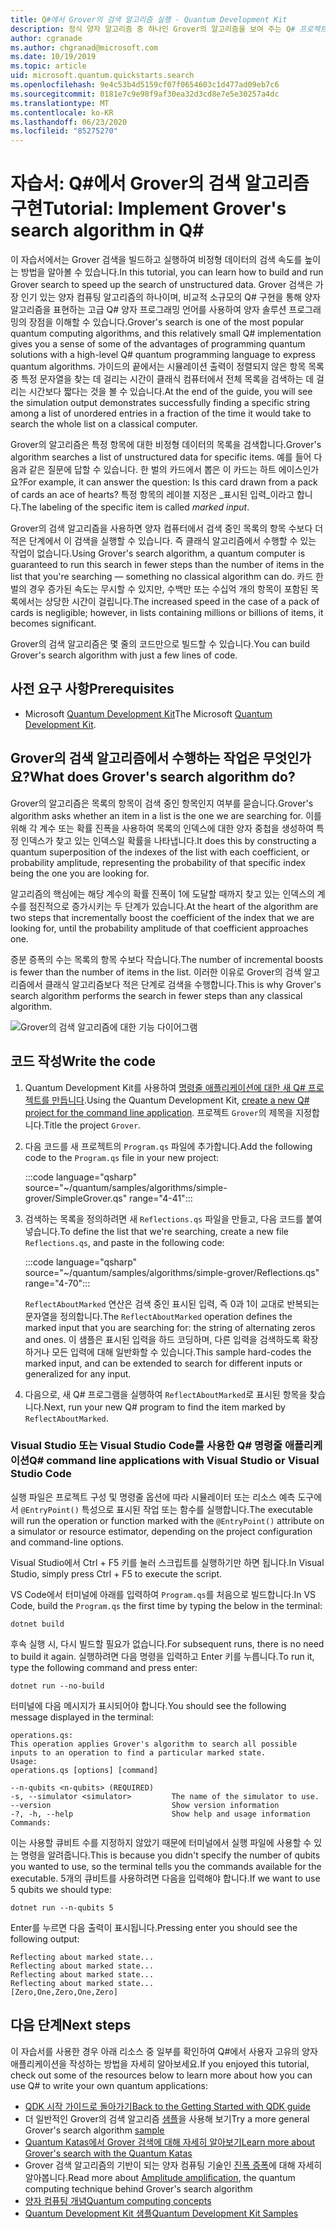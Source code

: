 ```yaml
---
title: Q#에서 Grover의 검색 알고리즘 실행 - Quantum Development Kit
description: 정식 양자 알고리즘 중 하나인 Grover의 알고리즘을 보여 주는 Q# 프로젝트를 빌드합니다.
author: cgranade
ms.author: chgranad@microsoft.com
ms.date: 10/19/2019
ms.topic: article
uid: microsoft.quantum.quickstarts.search
ms.openlocfilehash: 9e4c53b4d5159cf07f0654603c1d477ad09eb7c6
ms.sourcegitcommit: 0181e7c9e98f9af30ea32d3cd8e7e5e30257a4dc
ms.translationtype: MT
ms.contentlocale: ko-KR
ms.lasthandoff: 06/23/2020
ms.locfileid: "85275270"
---
```

# <a name="tutorial-implement-grovers-search-algorithm-in-q"></a><span data-ttu-id="a651f-103">자습서: Q\#에서 Grover의 검색 알고리즘 구현</span><span class="sxs-lookup"><span data-stu-id="a651f-103">Tutorial: Implement Grover's search algorithm in Q\#</span></span>

<span data-ttu-id="a651f-104">이 자습서에서는 Grover 검색을 빌드하고 실행하여 비정형 데이터의 검색 속도를 높이는 방법을 알아볼 수 있습니다.</span><span class="sxs-lookup"><span data-stu-id="a651f-104">In this tutorial, you can learn how to build and run Grover search to speed up the search of unstructured data.</span></span>  <span data-ttu-id="a651f-105">Grover 검색은 가장 인기 있는 양자 컴퓨팅 알고리즘의 하나이며, 비교적 소규모의 Q# 구현을 통해 양자 알고리즘을 표현하는 고급 Q# 양자 프로그래밍 언어를 사용하여 양자 솔루션 프로그래밍의 장점을 이해할 수 있습니다.</span><span class="sxs-lookup"><span data-stu-id="a651f-105">Grover's search is one of the most popular quantum computing algorithms, and this relatively small Q# implementation gives you a sense of some of the advantages of programming quantum solutions with a high-level Q# quantum programming language to express quantum algorithms.</span></span>  <span data-ttu-id="a651f-106">가이드의 끝에서는 시뮬레이션 출력이 정렬되지 않은 항목 목록 중 특정 문자열을 찾는 데 걸리는 시간이 클래식 컴퓨터에서 전체 목록을 검색하는 데 걸리는 시간보다 짧다는 것을 볼 수 있습니다.</span><span class="sxs-lookup"><span data-stu-id="a651f-106">At the end of the guide, you will see the simulation output demonstrates successfully finding a specific string among a list of unordered entries in a fraction of the time it would take to search the whole list on a classical computer.</span></span>

<span data-ttu-id="a651f-107">Grover의 알고리즘은 특정 항목에 대한 비정형 데이터의 목록을 검색합니다.</span><span class="sxs-lookup"><span data-stu-id="a651f-107">Grover's algorithm searches a list of unstructured data for specific items.</span></span> <span data-ttu-id="a651f-108">예를 들어 다음과 같은 질문에 답할 수 있습니다. 한 벌의 카드에서 뽑은 이 카드는 하트 에이스인가요?</span><span class="sxs-lookup"><span data-stu-id="a651f-108">For example, it can answer the question: Is this card drawn from a pack of cards an ace of hearts?</span></span> <span data-ttu-id="a651f-109">특정 항목의 레이블 지정은 _표시된 입력_이라고 합니다.</span><span class="sxs-lookup"><span data-stu-id="a651f-109">The labeling of the specific item is called _marked input_.</span></span>

<span data-ttu-id="a651f-110">Grover의 검색 알고리즘을 사용하면 양자 컴퓨터에서 검색 중인 목록의 항목 수보다 더 적은 단계에서 이 검색을 실행할 수 있습니다. 즉 클래식 알고리즘에서 수행할 수 있는 작업이 없습니다.</span><span class="sxs-lookup"><span data-stu-id="a651f-110">Using Grover's search algorithm, a quantum computer is guaranteed to run this search in fewer steps than the number of items in the list that you're searching — something no classical algorithm can do.</span></span> <span data-ttu-id="a651f-111">카드 한 벌의 경우 증가된 속도는 무시할 수 있지만, 수백만 또는 수십억 개의 항목이 포함된 목록에서는 상당한 시간이 걸립니다.</span><span class="sxs-lookup"><span data-stu-id="a651f-111">The increased speed in the case of a pack of cards is negligible; however, in lists containing millions or billions of items, it becomes significant.</span></span>

<span data-ttu-id="a651f-112">Grover의 검색 알고리즘은 몇 줄의 코드만으로 빌드할 수 있습니다.</span><span class="sxs-lookup"><span data-stu-id="a651f-112">You can build Grover's search algorithm with just a few lines of code.</span></span>

## <a name="prerequisites"></a><span data-ttu-id="a651f-113">사전 요구 사항</span><span class="sxs-lookup"><span data-stu-id="a651f-113">Prerequisites</span></span>

- <span data-ttu-id="a651f-114">Microsoft [Quantum Development Kit][install]</span><span class="sxs-lookup"><span data-stu-id="a651f-114">The Microsoft [Quantum Development Kit][install].</span></span>

## <a name="what-does-grovers-search-algorithm-do"></a><span data-ttu-id="a651f-115">Grover의 검색 알고리즘에서 수행하는 작업은 무엇인가요?</span><span class="sxs-lookup"><span data-stu-id="a651f-115">What does Grover's search algorithm do?</span></span>

<span data-ttu-id="a651f-116">Grover의 알고리즘은 목록의 항목이 검색 중인 항목인지 여부를 묻습니다.</span><span class="sxs-lookup"><span data-stu-id="a651f-116">Grover's algorithm asks whether an item in a list is the one we are searching for.</span></span> <span data-ttu-id="a651f-117">이를 위해 각 계수 또는 확률 진폭을 사용하여 목록의 인덱스에 대한 양자 중첩을 생성하여 특정 인덱스가 찾고 있는 인덱스일 확률을 나타냅니다.</span><span class="sxs-lookup"><span data-stu-id="a651f-117">It does this by constructing a quantum superposition of the indexes of the list with each coefficient, or probability amplitude, representing the probability of that specific index being the one you are looking for.</span></span>

<span data-ttu-id="a651f-118">알고리즘의 핵심에는 해당 계수의 확률 진폭이 1에 도달할 때까지 찾고 있는 인덱스의 계수를 점진적으로 증가시키는 두 단계가 있습니다.</span><span class="sxs-lookup"><span data-stu-id="a651f-118">At the heart of the algorithm are two steps that incrementally boost the coefficient of the index that we are looking for, until the probability amplitude of that coefficient approaches one.</span></span>

<span data-ttu-id="a651f-119">증분 증폭의 수는 목록의 항목 수보다 작습니다.</span><span class="sxs-lookup"><span data-stu-id="a651f-119">The number of incremental boosts is fewer than the number of items in the list.</span></span> <span data-ttu-id="a651f-120">이러한 이유로 Grover의 검색 알고리즘에서 클래식 알고리즘보다 적은 단계로 검색을 수행합니다.</span><span class="sxs-lookup"><span data-stu-id="a651f-120">This is why Grover's search algorithm performs the search in fewer steps than any classical algorithm.</span></span>

![Grover의 검색 알고리즘에 대한 기능 다이어그램](~/media/grover.png)

## <a name="write-the-code"></a><span data-ttu-id="a651f-122">코드 작성</span><span class="sxs-lookup"><span data-stu-id="a651f-122">Write the code</span></span>

1. <span data-ttu-id="a651f-123">Quantum Development Kit를 사용하여 [명령줄 애플리케이션에 대한 새 Q# 프로젝트를 만듭니다](xref:microsoft.quantum.install.standalone).</span><span class="sxs-lookup"><span data-stu-id="a651f-123">Using the Quantum Development Kit, [create a new Q# project for the command line application](xref:microsoft.quantum.install.standalone).</span></span> <span data-ttu-id="a651f-124">프로젝트 `Grover`의 제목을 지정합니다.</span><span class="sxs-lookup"><span data-stu-id="a651f-124">Title the project `Grover`.</span></span>

1. <span data-ttu-id="a651f-125">다음 코드를 새 프로젝트의 `Program.qs` 파일에 추가합니다.</span><span class="sxs-lookup"><span data-stu-id="a651f-125">Add the following code to the `Program.qs` file in your new project:</span></span>

    :::code language="qsharp" source="~/quantum/samples/algorithms/simple-grover/SimpleGrover.qs" range="4-41":::

1. <span data-ttu-id="a651f-126">검색하는 목록을 정의하려면 새 `Reflections.qs` 파일을 만들고, 다음 코드를 붙여넣습니다.</span><span class="sxs-lookup"><span data-stu-id="a651f-126">To define the list that we're searching, create a new file `Reflections.qs`, and paste in the following code:</span></span>

    :::code language="qsharp" source="~/quantum/samples/algorithms/simple-grover/Reflections.qs" range="4-70":::

    <span data-ttu-id="a651f-127">`ReflectAboutMarked` 연산은 검색 중인 표시된 입력, 즉 0과 1이 교대로 반복되는 문자열을 정의합니다.</span><span class="sxs-lookup"><span data-stu-id="a651f-127">The `ReflectAboutMarked` operation defines the marked input that you are searching for: the string of alternating zeros and ones.</span></span> <span data-ttu-id="a651f-128">이 샘플은 표시된 입력을 하드 코딩하며, 다른 입력을 검색하도록 확장하거나 모든 입력에 대해 일반화할 수 있습니다.</span><span class="sxs-lookup"><span data-stu-id="a651f-128">This sample hard-codes the marked input, and can be extended to search for different inputs or generalized for any input.</span></span>

1. <span data-ttu-id="a651f-129">다음으로, 새 Q# 프로그램을 실행하여 `ReflectAboutMarked`로 표시된 항목을 찾습니다.</span><span class="sxs-lookup"><span data-stu-id="a651f-129">Next, run your new Q# program to find the item marked by `ReflectAboutMarked`.</span></span>

### <a name="q-command-line-applications-with-visual-studio-or-visual-studio-code"></a><span data-ttu-id="a651f-130">Visual Studio 또는 Visual Studio Code를 사용한 Q# 명령줄 애플리케이션</span><span class="sxs-lookup"><span data-stu-id="a651f-130">Q# command line applications with Visual Studio or Visual Studio Code</span></span>

<span data-ttu-id="a651f-131">실행 파일은 프로젝트 구성 및 명령줄 옵션에 따라 시뮬레이터 또는 리소스 예측 도구에서 `@EntryPoint()` 특성으로 표시된 작업 또는 함수를 실행합니다.</span><span class="sxs-lookup"><span data-stu-id="a651f-131">The executable will run the operation or function marked with the `@EntryPoint()` attribute on a simulator or resource estimator, depending on the project configuration and command-line options.</span></span>

<span data-ttu-id="a651f-132">Visual Studio에서 Ctrl + F5 키를 눌러 스크립트를 실행하기만 하면 됩니다.</span><span class="sxs-lookup"><span data-stu-id="a651f-132">In Visual Studio, simply press Ctrl + F5 to execute the script.</span></span>

<span data-ttu-id="a651f-133">VS Code에서 터미널에 아래를 입력하여 `Program.qs`를 처음으로 빌드합니다.</span><span class="sxs-lookup"><span data-stu-id="a651f-133">In VS Code, build the `Program.qs` the first time by typing the below in the terminal:</span></span>

```Command line
dotnet build
```

<span data-ttu-id="a651f-134">후속 실행 시, 다시 빌드할 필요가 없습니다.</span><span class="sxs-lookup"><span data-stu-id="a651f-134">For subsequent runs, there is no need to build it again.</span></span> <span data-ttu-id="a651f-135">실행하려면 다음 명령을 입력하고 Enter 키를 누릅니다.</span><span class="sxs-lookup"><span data-stu-id="a651f-135">To run it, type the following command and press enter:</span></span>

```Command line
dotnet run --no-build
```

<span data-ttu-id="a651f-136">터미널에 다음 메시지가 표시되어야 합니다.</span><span class="sxs-lookup"><span data-stu-id="a651f-136">You should see the following message displayed in the terminal:</span></span>

```
operations.qs:
This operation applies Grover's algorithm to search all possible inputs to an operation to find a particular marked state.
Usage:
operations.qs [options] [command]

--n-qubits <n-qubits> (REQUIRED)
-s, --simulator <simulator>         The name of the simulator to use.
--version                           Show version information
-?, -h, --help                      Show help and usage information
Commands:
```

<span data-ttu-id="a651f-137">이는 사용할 큐비트 수를 지정하지 않았기 때문에 터미널에서 실행 파일에 사용할 수 있는 명령을 알려줍니다.</span><span class="sxs-lookup"><span data-stu-id="a651f-137">This is because you didn't specify the number of qubits you wanted to use, so the terminal tells you the commands available for the executable.</span></span> <span data-ttu-id="a651f-138">5개의 큐비트를 사용하려면 다음을 입력해야 합니다.</span><span class="sxs-lookup"><span data-stu-id="a651f-138">If we want to use 5 qubits we should type:</span></span>

```Command line
dotnet run --n-qubits 5
```

<span data-ttu-id="a651f-139">Enter를 누르면 다음 출력이 표시됩니다.</span><span class="sxs-lookup"><span data-stu-id="a651f-139">Pressing enter you should see the following output:</span></span>

```
Reflecting about marked state...
Reflecting about marked state...
Reflecting about marked state...
Reflecting about marked state...
[Zero,One,Zero,One,Zero]
```

## <a name="next-steps"></a><span data-ttu-id="a651f-140">다음 단계</span><span class="sxs-lookup"><span data-stu-id="a651f-140">Next steps</span></span>

<span data-ttu-id="a651f-141">이 자습서를 사용한 경우 아래 리소스 중 일부를 확인하여 Q#에서 사용자 고유의 양자 애플리케이션을 작성하는 방법을 자세히 알아보세요.</span><span class="sxs-lookup"><span data-stu-id="a651f-141">If you enjoyed this tutorial, check out some of the resources below to learn more about how you can use Q# to write your own quantum applications:</span></span>

- [<span data-ttu-id="a651f-142">QDK 시작 가이드로 돌아가기</span><span class="sxs-lookup"><span data-stu-id="a651f-142">Back to the Getting Started with QDK guide</span></span>](xref:microsoft.quantum.welcome)
- <span data-ttu-id="a651f-143">더 일반적인 Grover의 검색 알고리즘 [샘플](https://github.com/microsoft/Quantum/tree/master/samples/algorithms/database-search)을 사용해 보기</span><span class="sxs-lookup"><span data-stu-id="a651f-143">Try a more general Grover's search algorithm [sample](https://github.com/microsoft/Quantum/tree/master/samples/algorithms/database-search)</span></span>
- [<span data-ttu-id="a651f-144">Quantum Katas에서 Grover 검색에 대해 자세히 알아보기</span><span class="sxs-lookup"><span data-stu-id="a651f-144">Learn more about Grover's search with the Quantum Katas</span></span>](xref:microsoft.quantum.overview.katas)
- <span data-ttu-id="a651f-145">Grover 검색 알고리즘의 기반이 되는 양자 컴퓨팅 기술인 [진폭 증폭][amplitude-amplification]에 대해 자세히 알아봅니다.</span><span class="sxs-lookup"><span data-stu-id="a651f-145">Read more about [Amplitude amplification][amplitude-amplification], the quantum computing technique behind Grover's search algorithm</span></span>
- [<span data-ttu-id="a651f-146">양자 컴퓨팅 개념</span><span class="sxs-lookup"><span data-stu-id="a651f-146">Quantum computing concepts</span></span>](xref:microsoft.quantum.concepts.intro)
- [<span data-ttu-id="a651f-147">Quantum Development Kit 샘플</span><span class="sxs-lookup"><span data-stu-id="a651f-147">Quantum Development Kit Samples</span></span>](https://docs.microsoft.com/samples/browse/?products=qdk)

<!-- LINKS -->

[install]: xref:microsoft.quantum.install
[amplitude-amplification]: xref:microsoft.quantum.libraries.standard.algorithms#amplitude-amplification
